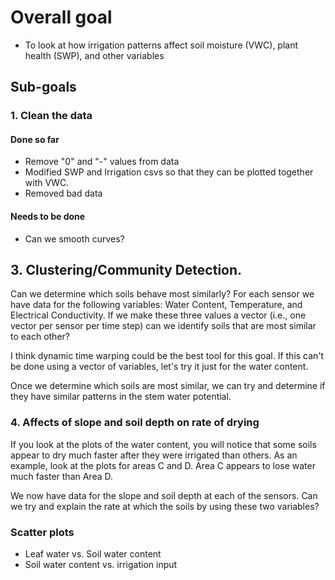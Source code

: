 # Overall goal
- To look at how irrigation patterns affect soil moisture (VWC), plant health (SWP), and other variables

## Sub-goals

### 1. Clean the data

#### Done so far
- Remove "0" and "-" values from data
- Modified SWP and Irrigation csvs so that they can be plotted together with VWC.
- Removed bad data

#### Needs to be done
- Can we smooth curves?

## 3. Clustering/Community Detection.
Can we determine which soils behave most similarly? For each sensor we have data for the following variables: Water Content, Temperature, and Electrical Conductivity. If we make these three values a vector (i.e., one vector per sensor per time step) can we identify soils that are most similar to each other?

I think dynamic time warping could be the best tool for this goal. If this can't be done using a vector of variables, let's try it just for the water content.

Once we determine which soils are most similar, we can try and determine if they have similar patterns in the stem water potential.

### 4. Affects of slope and soil depth on rate of drying
If you look at the plots of the water content, you will notice that some soils appear to dry much faster after they were irrigated than others. As an example, look at the plots for areas C and D. Area C appears to lose water much faster than Area D.

We now have data for the slope and soil depth at each of the sensors. Can we try and explain the rate at which the soils by using these two variables?


### Scatter plots
- Leaf water vs. Soil water content
- Soil water content vs. irrigation input
